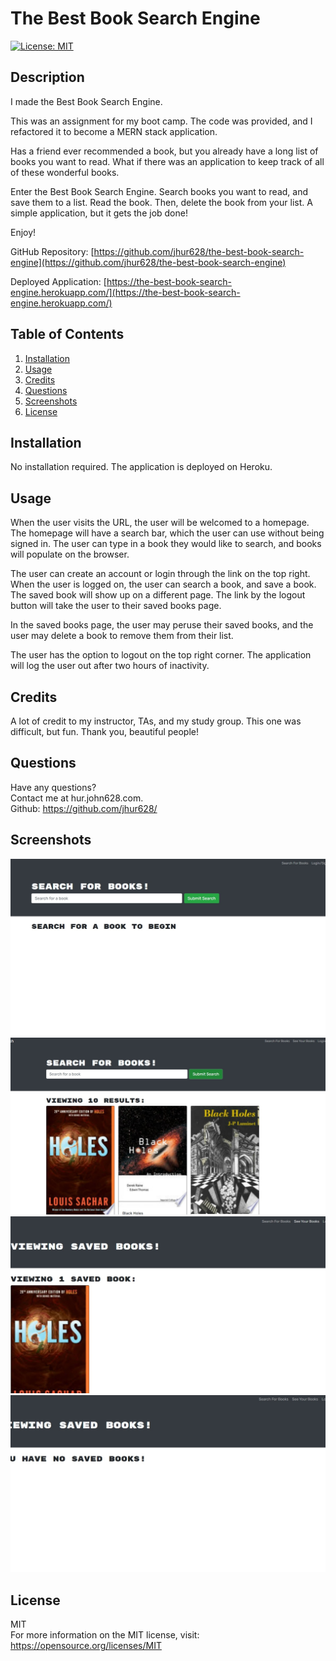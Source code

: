 # The Best Book Search Engine

[![License: MIT](https://img.shields.io/badge/License-MIT-yellow.svg)](https://opensource.org/licenses/MIT)

## Description
I made the Best Book Search Engine.

This was an assignment for my boot camp. The code was provided, and I refactored it to become a MERN stack application.

Has a friend ever recommended a book, but you already have a long list of books you want to read. What if there was an application to keep track of all of these wonderful books.

Enter the Best Book Search Engine. Search books you want to read, and save them to a list. Read the book. Then, delete the book from your list. A simple application, but it gets the job done!

Enjoy!

GitHub Repository: [https://github.com/jhur628/the-best-book-search-engine](https://github.com/jhur628/the-best-book-search-engine)

Deployed Application: [https://the-best-book-search-engine.herokuapp.com/](https://the-best-book-search-engine.herokuapp.com/)

## Table of Contents
1. [Installation](#Installation)
2. [Usage](#Usage)
3. [Credits](#Credits)
4. [Questions](#Questions)
5. [Screenshots](#Screenshots)
6. [License](#License)

## Installation
No installation required. The application is deployed on Heroku.
## Usage
When the user visits the URL, the user will be welcomed to a homepage. The homepage will have a search bar, which the user can use without being signed in. The user can type in a book they would like to search, and books will populate on the browser.

The user can create an account or login through the link on the top right. When the user is logged on, the user can search a book, and save a book. The saved book will show up on a different page. The link by the logout button will take the user to their saved books page.

In the saved books page, the user may peruse their saved books, and the user may delete a book to remove them from their list.

The user has the option to logout on the top right corner. The application will log the user out after two hours of inactivity.
## Credits
A lot of credit to my instructor, TAs, and my study group. This one was difficult, but fun. Thank you, beautiful people!
## Questions
Have any questions? <br/>
Contact me at hur.john628.com. <br/>
Github: https://github.com/jhur628/ <br/>
## Screenshots
![The Book Search Engine Homepage](./assets/home.jpg)
![The Book Search Engine Search](./assets/search.jpg)
![The Book Search Engine Saved Books](./assets/saved.jpg)
![The Book Search Engine Saved Books Deleted](./assets/saved-empty.jpg)

## License
MIT <br/> For more information on the MIT license, visit: https://opensource.org/licenses/MIT
